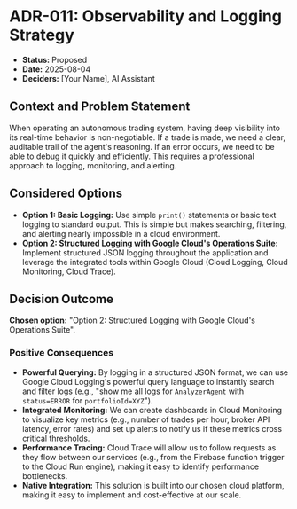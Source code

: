 # ADR-011: Observability and Logging Strategy

* **Status:** Proposed
* **Date:** 2025-08-04
* **Deciders:** [Your Name], AI Assistant

## Context and Problem Statement

When operating an autonomous trading system, having deep visibility into its real-time behavior is non-negotiable. If a trade is made, we need a clear, auditable trail of the agent's reasoning. If an error occurs, we need to be able to debug it quickly and efficiently. This requires a professional approach to logging, monitoring, and alerting.

## Considered Options

* **Option 1: Basic Logging:** Use simple `print()` statements or basic text logging to standard output. This is simple but makes searching, filtering, and alerting nearly impossible in a cloud environment.
* **Option 2: Structured Logging with Google Cloud's Operations Suite:** Implement structured JSON logging throughout the application and leverage the integrated tools within Google Cloud (Cloud Logging, Cloud Monitoring, Cloud Trace).

## Decision Outcome

**Chosen option:** "Option 2: Structured Logging with Google Cloud's Operations Suite".

### Positive Consequences

* **Powerful Querying:** By logging in a structured JSON format, we can use Google Cloud Logging's powerful query language to instantly search and filter logs (e.g., "show me all logs for `AnalyzerAgent` with `status=ERROR` for `portfolioId=XYZ`").
* **Integrated Monitoring:** We can create dashboards in Cloud Monitoring to visualize key metrics (e.g., number of trades per hour, broker API latency, error rates) and set up alerts to notify us if these metrics cross critical thresholds.
* **Performance Tracing:** Cloud Trace will allow us to follow requests as they flow between our services (e.g., from the Firebase function trigger to the Cloud Run engine), making it easy to identify performance bottlenecks.
* **Native Integration:** This solution is built into our chosen cloud platform, making it easy to implement and cost-effective at our scale.
